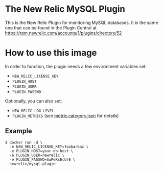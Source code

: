 # The New Relic MySQL Plugin

This is the New Relic Plugin for monitoring MySQL databases. It is the same one that can be found in the Plugin Central at https://rpm.newrelic.com/accounts/1/plugins/directory/52

# How to use this image

In order to function, the plugin needs a few environment variables set:

* `NEW_RELIC_LICENSE_KEY`
* `PLUGIN_HOST`
* `PLUGIN_USER`
* `PLUGIN_PASSWD`

Optionally, you can also set:

* `NEW_RELIC_LOG_LEVEL`
* `PLUGIN_METRICS` (see [metric.category.json](https://github.com/newrelic-platform/newrelic_mysql_java_plugin/blob/master/config/metric.category.json) for details)

## Example

```shell
$ docker run -d \
  -e NEW_RELIC_LICENSE_KEY=foobarbaz \
  -e PLUGIN_HOST=your-db-host \
  -e PLUGIN_USER=newrelic \
  -e PLUGIN_PASSWD=SuPeRsEcUrE \
  newrelic/mysql-plugin
```
